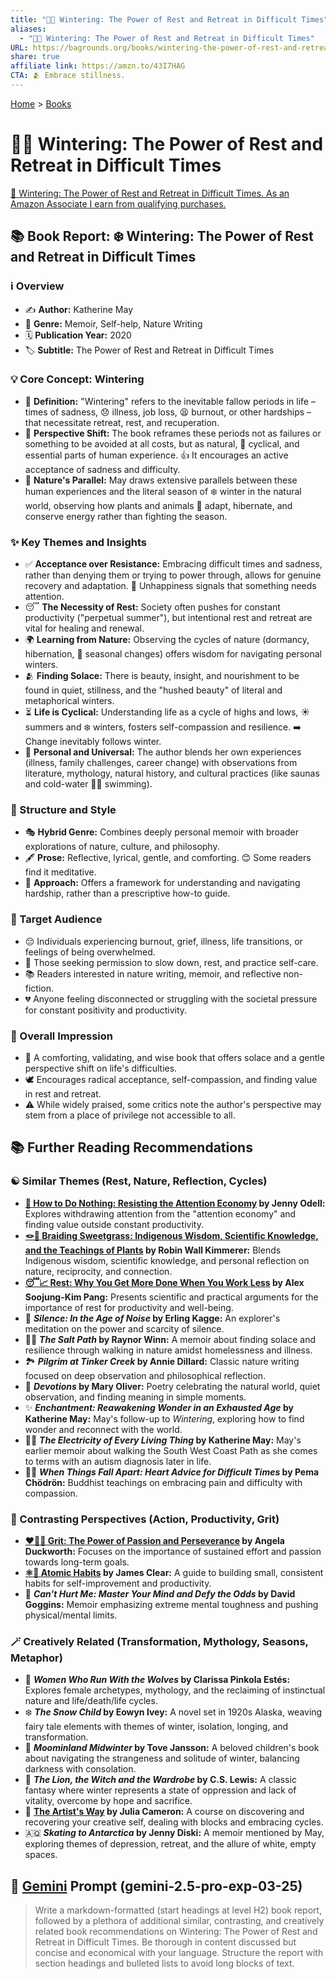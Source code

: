 ```yaml
---
title: "🥶🛌 Wintering: The Power of Rest and Retreat in Difficult Times"
aliases:
  - "🥶🛌 Wintering: The Power of Rest and Retreat in Difficult Times"
URL: https://bagrounds.org/books/wintering-the-power-of-rest-and-retreat-in-difficult-times
share: true
affiliate link: https://amzn.to/43I7HAG
CTA: 🫂 Embrace stillness.
---
```

[Home](../index.md) > [Books](./index.md)  
# 🥶🛌 Wintering: The Power of Rest and Retreat in Difficult Times  
[🛒 Wintering: The Power of Rest and Retreat in Difficult Times. As an Amazon Associate I earn from qualifying purchases.](https://amzn.to/43I7HAG)  
  
## 📚 Book Report: ❄️ Wintering: The Power of Rest and Retreat in Difficult Times  
  
### ℹ️ Overview  
* ✍️ **Author:** Katherine May  
* 📖 **Genre:** Memoir, Self-help, Nature Writing  
* 🗓️ **Publication Year:** 2020  
* 🏷️ **Subtitle:** The Power of Rest and Retreat in Difficult Times  
  
### 💡 Core Concept: Wintering  
* 📝 **Definition:** "Wintering" refers to the inevitable fallow periods in life – times of sadness, 😞 illness, job loss, 😫 burnout, or other hardships – that necessitate retreat, rest, and recuperation.  
* 🔄 **Perspective Shift:** The book reframes these periods not as failures or something to be avoided at all costs, but as natural, 🌿 cyclical, and essential parts of human experience. 👍 It encourages an active acceptance of sadness and difficulty.  
* 🌲 **Nature's Parallel:** May draws extensive parallels between these human experiences and the literal season of ❄️ winter in the natural world, observing how plants and animals 🐻 adapt, hibernate, and conserve energy rather than fighting the season.  
  
### ✨ Key Themes and Insights  
* ✅ **Acceptance over Resistance:** Embracing difficult times and sadness, rather than denying them or trying to power through, allows for genuine recovery and adaptation. 🚨 Unhappiness signals that something needs attention.  
* 😴 **The Necessity of Rest:** Society often pushes for constant productivity ("perpetual summer"), but intentional rest and retreat are vital for healing and renewal.  
* 🌍 **Learning from Nature:** Observing the cycles of nature (dormancy, hibernation, 🔄 seasonal changes) offers wisdom for navigating personal winters.  
* 🫂 **Finding Solace:** There is beauty, insight, and nourishment to be found in quiet, stillness, and the "hushed beauty" of literal and metaphorical winters.  
* ⏳ **Life is Cyclical:** Understanding life as a cycle of highs and lows, ☀️ summers and ❄️ winters, fosters self-compassion and resilience. ➡️ Change inevitably follows winter.  
* 👤 **Personal and Universal:** The author blends her own experiences (illness, family challenges, career change) with observations from literature, mythology, natural history, and cultural practices (like saunas and cold-water 🏊‍♀️ swimming).  
  
### 🎨 Structure and Style  
* 🎭 **Hybrid Genre:** Combines deeply personal memoir with broader explorations of nature, culture, and philosophy.  
* 🖋️ **Prose:** Reflective, lyrical, gentle, and comforting. 😊 Some readers find it meditative.  
* 🧭 **Approach:** Offers a framework for understanding and navigating hardship, rather than a prescriptive how-to guide.  
  
### 🎯 Target Audience  
* 😔 Individuals experiencing burnout, grief, illness, life transitions, or feelings of being overwhelmed.  
* 🙏 Those seeking permission to slow down, rest, and practice self-care.  
* 📚 Readers interested in nature writing, memoir, and reflective non-fiction.  
* 💔 Anyone feeling disconnected or struggling with the societal pressure for constant positivity and productivity.  
  
### 💭 Overall Impression  
* 💖 A comforting, validating, and wise book that offers solace and a gentle perspective shift on life's difficulties.  
* 🕊️ Encourages radical acceptance, self-compassion, and finding value in rest and retreat.  
* ⚠️ While widely praised, some critics note the author's perspective may stem from a place of privilege not accessible to all.  
  
## 📚 Further Reading Recommendations  
  
### ☯️ Similar Themes (Rest, Nature, Reflection, Cycles)  
* **[📵 How to Do Nothing: Resisting the Attention Economy](./how-to-do-nothing-resisting-the-attention-economy.md) by Jenny Odell:** Explores withdrawing attention from the "attention economy" and finding value outside constant productivity.  
* **[🪢🌾 Braiding Sweetgrass: Indigenous Wisdom, Scientific Knowledge, and the Teachings of Plants](./braiding-sweetgrass.md) by Robin Wall Kimmerer:** Blends Indigenous wisdom, scientific knowledge, and personal reflection on nature, reciprocity, and connection.  
* **[😴📈 Rest: Why You Get More Done When You Work Less](./rest-why-you-get-more-done-when-you-work-less.md) by Alex Soojung-Kim Pang:** Presents scientific and practical arguments for the importance of rest for productivity and well-being.  
* 🤫 **_Silence: In the Age of Noise_ by Erling Kagge:** An explorer's meditation on the power and scarcity of silence.  
* 🚶‍♀️ **_The Salt Path_ by Raynor Winn:** A memoir about finding solace and resilience through walking in nature amidst homelessness and illness.  
* 🏞️ **_Pilgrim at Tinker Creek_ by Annie Dillard:** Classic nature writing focused on deep observation and philosophical reflection.  
* 📝 **_Devotions_ by Mary Oliver:** Poetry celebrating the natural world, quiet observation, and finding meaning in simple moments.  
* ✨ **_Enchantment: Reawakening Wonder in an Exhausted Age_ by Katherine May:** May's follow-up to *Wintering*, exploring how to find wonder and reconnect with the world.  
* 🚶‍♀️ **_The Electricity of Every Living Thing_ by Katherine May:** May's earlier memoir about walking the South West Coast Path as she comes to terms with an autism diagnosis later in life.  
* 🧘‍♀️ **_When Things Fall Apart: Heart Advice for Difficult Times_ by Pema Chödrön:** Buddhist teachings on embracing pain and difficulty with compassion.  
  
### 🚀 Contrasting Perspectives (Action, Productivity, Grit)  
* **[❤️‍🔥💪 Grit: The Power of Passion and Perseverance](./grit-the-power-of-passion-and-perseverance.md) by Angela Duckworth:** Focuses on the importance of sustained effort and passion towards long-term goals.  
* **[⚛️🔄 Atomic Habits](./atomic-habits.md) by James Clear:** A guide to building small, consistent habits for self-improvement and productivity.  
* 🧠 **_Can't Hurt Me: Master Your Mind and Defy the Odds_ by David Goggins:** Memoir emphasizing extreme mental toughness and pushing physical/mental limits.  
  
### 🪄 Creatively Related (Transformation, Mythology, Seasons, Metaphor)  
* 🐺 **_Women Who Run With the Wolves_ by Clarissa Pinkola Estés:** Explores female archetypes, mythology, and the reclaiming of instinctual nature and life/death/life cycles.  
* ❄️ **_The Snow Child_ by Eowyn Ivey:** A novel set in 1920s Alaska, weaving fairy tale elements with themes of winter, isolation, longing, and transformation.  
* 🦛 **_Moominland Midwinter_ by Tove Jansson:** A beloved children's book about navigating the strangeness and solitude of winter, balancing darkness with consolation.  
* 🦁 **_The Lion, the Witch and the Wardrobe_ by C.S. Lewis:** A classic fantasy where winter represents a state of oppression and lack of vitality, overcome by hope and sacrifice.  
* 🎨 **[The Artist's Way](./the-artists-way.md) by Julia Cameron:** A course on discovering and recovering your creative self, dealing with blocks and embracing cycles.  
* 🇦🇶 **_Skating to Antarctica_ by Jenny Diski:** A memoir mentioned by May, exploring themes of depression, retreat, and the allure of white, empty spaces.  
  
## 💬 [Gemini](../software/gemini.md) Prompt (gemini-2.5-pro-exp-03-25)  
> Write a markdown-formatted (start headings at level H2) book report, followed by a plethora of additional similar, contrasting, and creatively related book recommendations on Wintering: The Power of Rest and Retreat in Difficult Times. Be thorough in content discussed but concise and economical with your language. Structure the report with section headings and bulleted lists to avoid long blocks of text.
